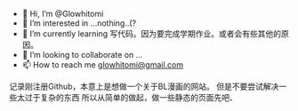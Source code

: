 - 👋 Hi, I’m @Glowhitomi
- 👀 I’m interested in ...nothing..(?
- 🌱 I’m currently learning 写代码。因为要完成学期作业。或者会有些其他的原因。
- 💞️ I’m looking to collaborate on ...
- 📫 How to reach me glowhitomi@gmail.com

<!---
Glowhitomi/Glowhitomi is a ✨ special ✨ repository because its `README.md` (this file) appears on your GitHub profile.
You can click the Preview link to take a look at your changes.
--->
   记录刚注册Github，本意上是想做一个关于BL漫画的网站。
   但是不要尝试解决一些太过于复杂的东西
   所以从简单的做起，做一些静态的页面先吧、
